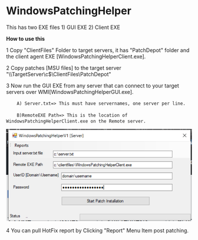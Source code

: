 # WindowsPatchingHelper


This has two EXE files 1) GUI EXE 2) Client EXE

**How to use this**


1 Copy "ClientFiles" Folder to target servers, it has "PatchDepot" folder and the client agent EXE [WindowsPatchingHelperClient.exe].

2 Copy patches [MSU files] to the target server "\\\\TargetServer\c$\ClientFiles\PatchDepot"

3 Now run the GUI EXE from any server that can connect to your target servers over WMI[WindowsPatchingHelperGUI.exe].

 	 	A) Server.txt=> This must have servernames, one server per line.
		
  		B)RemoteEXE Path=> This is the location of WindowsPatchingHelperClient.exe on the Remote server.
  

![alt text](https://github.com/prax78/WindowsPatchingHelper/blob/master/WindowsPatchingHelperV1/patchtool.png?raw=true)

4 You can pull HotFix report by Clicking "Report" Menu Item post patching.
